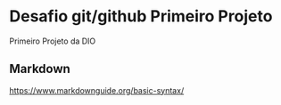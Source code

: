 # Desafio git/github Primeiro Projeto
 Primeiro Projeto da DIO
 
 ## Markdown
 https://www.markdownguide.org/basic-syntax/
 
 
